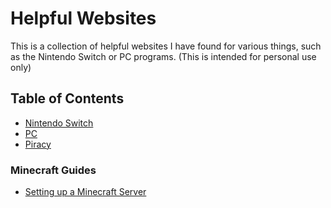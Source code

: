 # Helpful Websites

This is a collection of helpful websites I have found for various things, such as the Nintendo Switch or PC programs. (This is intended for personal use only)

## Table of Contents

- [Nintendo Switch](nx.md)
- [PC](pc.md)
- [Piracy](piracy.md)
### Minecraft Guides
- [Setting up a Minecraft Server](minecraftserver.md)